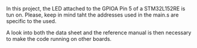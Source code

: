 In this project, the LED attached to the GPIOA Pin 5 of a STM32L152RE is tun on.
Please, keep in mind taht the addresses used in the main.s are specific to the used.

A look into both the data sheet and the reference manual is then necessary to make the code running on other boards.
